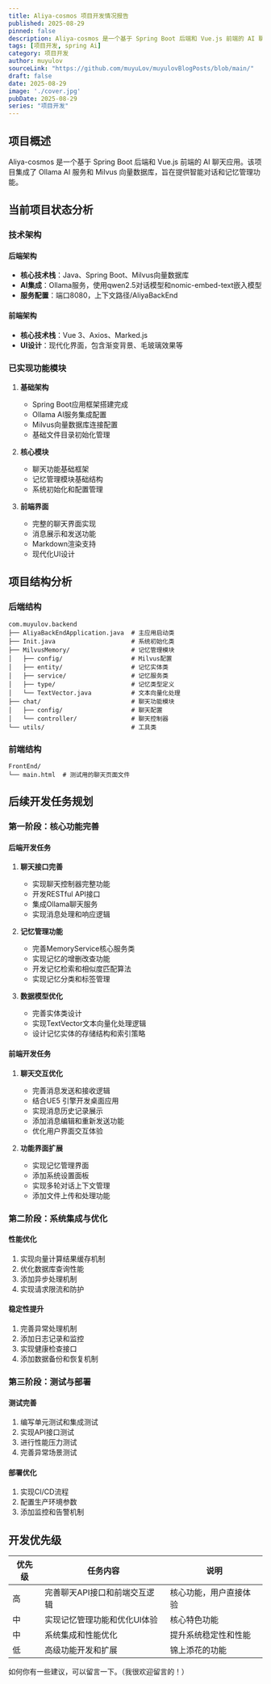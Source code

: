 ```yaml
---
title: Aliya-cosmos 项目开发情况报告
published: 2025-08-29
pinned: false
description: Aliya-cosmos 是一个基于 Spring Boot 后端和 Vue.js 前端的 AI 聊天应用。该项目集成了 Ollama AI 服务和 Milvus 向量数据库，旨在提供智能对话和记忆管理功能。
tags: [项目开发, spring Ai]
category: 项目开发
author: muyulov
sourceLink: "https://github.com/muyuLov/muyulovBlogPosts/blob/main/"
draft: false
date: 2025-08-29
image: './cover.jpg'
pubDate: 2025-08-29
series: "项目开发"
---
```


## 项目概述

Aliya-cosmos 是一个基于 Spring Boot 后端和 Vue.js 前端的 AI 聊天应用。该项目集成了 Ollama AI 服务和 Milvus 向量数据库，旨在提供智能对话和记忆管理功能。

## 当前项目状态分析

### 技术架构

#### 后端架构
- **核心技术栈**：Java、Spring Boot、Milvus向量数据库
- **AI集成**：Ollama服务，使用qwen2.5对话模型和nomic-embed-text嵌入模型
- **服务配置**：端口8080，上下文路径/AliyaBackEnd

#### 前端架构
- **核心技术栈**：Vue 3、Axios、Marked.js
- **UI设计**：现代化界面，包含渐变背景、毛玻璃效果等

### 已实现功能模块

1. **基础架构**
   - Spring Boot应用框架搭建完成
   - Ollama AI服务集成配置
   - Milvus向量数据库连接配置
   - 基础文件目录初始化管理

2. **核心模块**
   - 聊天功能基础框架
   - 记忆管理模块基础结构
   - 系统初始化和配置管理

3. **前端界面**
   - 完整的聊天界面实现
   - 消息展示和发送功能
   - Markdown渲染支持
   - 现代化UI设计

## 项目结构分析

### 后端结构
```
com.muyulov.backend
├── AliyaBackEndApplication.java  # 主应用启动类
├── Init.java                     # 系统初始化类
├── MilvusMemory/                 # 记忆管理模块
│   ├── config/                   # Milvus配置
│   ├── entity/                   # 记忆实体类
│   ├── service/                  # 记忆服务类
│   ├── type/                     # 记忆类型定义
│   └── TextVector.java           # 文本向量化处理
├── chat/                         # 聊天功能模块
│   ├── config/                   # 聊天配置
│   └── controller/               # 聊天控制器
└── utils/                        # 工具类
```

### 前端结构
```
FrontEnd/
└── main.html  # 测试用的聊天页面文件
```

## 后续开发任务规划

### 第一阶段：核心功能完善

#### 后端开发任务
1. **聊天接口完善**
   - 实现聊天控制器完整功能
   - 开发RESTful API接口
   - 集成Ollama聊天服务
   - 实现消息处理和响应逻辑

2. **记忆管理功能**
   - 完善MemoryService核心服务类
   - 实现记忆的增删改查功能
   - 开发记忆检索和相似度匹配算法
   - 实现记忆分类和标签管理

3. **数据模型优化**
   - 完善实体类设计
   - 实现TextVector文本向量化处理逻辑
   - 设计记忆实体的存储结构和索引策略

#### 前端开发任务
1. **聊天交互优化**
   - 完善消息发送和接收逻辑
   - 结合UE5 引擎开发桌面应用
   - 实现消息历史记录展示
   - 添加消息编辑和重新发送功能
   - 优化用户界面交互体验

2. **功能界面扩展**
   - 实现记忆管理界面
   - 添加系统设置面板
   - 实现多轮对话上下文管理
   - 添加文件上传和处理功能

### 第二阶段：系统集成与优化

#### 性能优化
1. 实现向量计算结果缓存机制
2. 优化数据库查询性能
3. 添加异步处理机制
4. 实现请求限流和防护

#### 稳定性提升
1. 完善异常处理机制
2. 添加日志记录和监控
3. 实现健康检查接口
4. 添加数据备份和恢复机制

### 第三阶段：测试与部署

#### 测试完善
1. 编写单元测试和集成测试
2. 实现API接口测试
3. 进行性能压力测试
4. 完善异常场景测试

#### 部署优化
1. 实现CI/CD流程
2. 配置生产环境参数
3. 添加监控和告警机制

## 开发优先级

| 优先级 | 任务内容 | 说明 |
|--------|----------|------|
| 高 | 完善聊天API接口和前端交互逻辑 | 核心功能，用户直接体验 |
| 中 | 实现记忆管理功能和优化UI体验 | 核心特色功能 |
| 中 | 系统集成和性能优化 | 提升系统稳定性和性能 |
| 低 | 高级功能开发和扩展 | 锦上添花的功能 |

如何你有一些建议，可以留言一下。（我很欢迎留言的！）